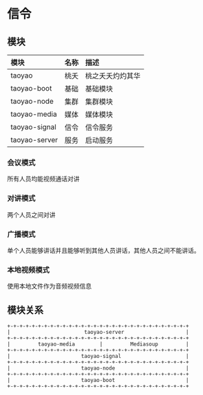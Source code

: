 # 信令

## 模块

|模块|名称|描述|
|:--|:--|:--|
|taoyao|桃夭|桃之夭夭灼灼其华|
|taoyao-boot|基础|基础模块|
|taoyao-node|集群|集群模块|
|taoyao-media|媒体|媒体模块|
|taoyao-signal|信令|信令服务|
|taoyao-server|服务|启动服务|

### 会议模式

所有人员均能视频通话对讲

### 对讲模式

两个人员之间对讲

### 广播模式

单个人员能够讲话并且能够听到其他人员讲话，其他人员之间不能讲话。

### 本地视频模式

使用本地文件作为音频视频信息

## 模块关系

```
+-+-+-+-+-+-+-+-+-+-+-+-+-+-+-+-+-+-+-+-+-+-+-+-+-+-+-+-+-+
|                        taoyao-server                    |
+-+-+-+-+-+-+-+-+-+-+-+-+-+-+-+-+-+-+-+-+-+-+-+-+-+-+-+-+-+
|         taoyao-media        |         Mediasoup         |
+-+-+-+-+-+-+-+-+-+-+-+-+-+-+-+-+-+-+-+-+-+-+-+-+-+-+-+-+-+
|                       taoyao-signal                     |
+-+-+-+-+-+-+-+-+-+-+-+-+-+-+-+-+-+-+-+-+-+-+-+-+-+-+-+-+-+
|                       taoyao-node                       |
+-+-+-+-+-+-+-+-+-+-+-+-+-+-+-+-+-+-+-+-+-+-+-+-+-+-+-+-+-+
|                       taoyao-boot                       |
+-+-+-+-+-+-+-+-+-+-+-+-+-+-+-+-+-+-+-+-+-+-+-+-+-+-+-+-+-+
```
